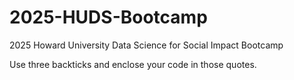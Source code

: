 # 2025-HUDS-Bootcamp
2025 Howard University Data Science for Social Impact Bootcamp

Use three backticks and enclose your code in those quotes.
